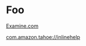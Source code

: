 # Foo

[Examine.com](https://examine.com)

[com.amazon.tahoe://inlinehelp](com.amazon.tahoe://inlinehelp)



